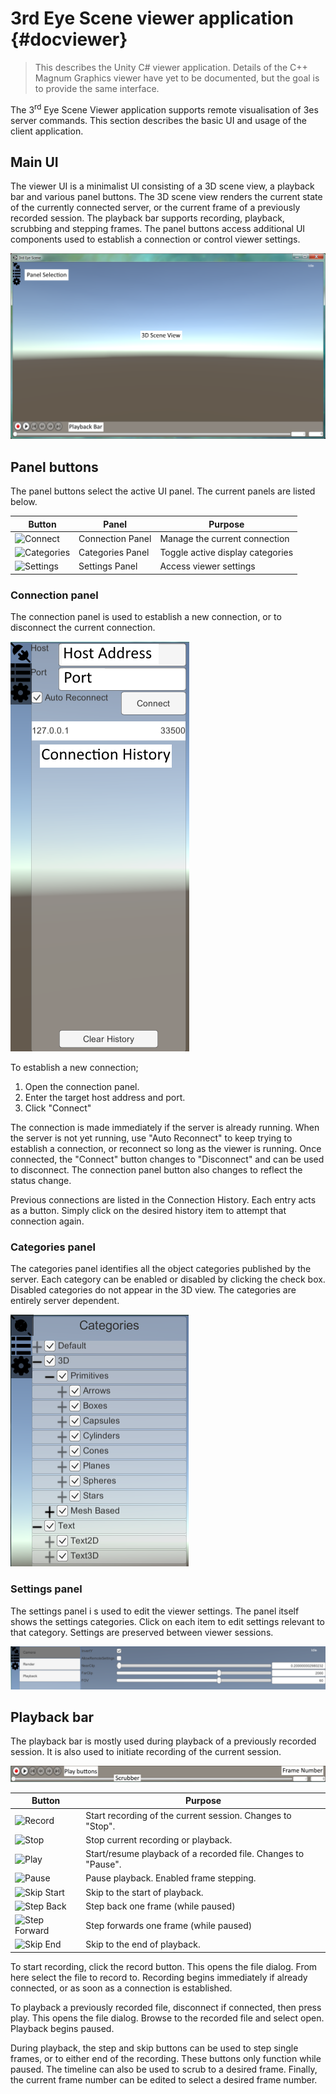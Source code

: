 # 3rd Eye Scene viewer application {#docviewer}

> This describes the Unity C# viewer application. Details of the C++ Magnum Graphics viewer have yet to be documented, but the goal is to provide the same interface.

The 3<sup>rd</sup> Eye Scene Viewer application supports remote visualisation of 3es server commands. This section describes the basic UI and usage of the client application.

## Main UI

The viewer UI is a minimalist UI consisting of a 3D scene view, a playback bar and various panel buttons. The 3D scene view renders the current state of the currently connected server, or the current frame of a previously recorded session. The playback bar supports recording, playback, scrubbing and stepping frames. The panel buttons access additional UI components used to establish a connection or control viewer settings.

![Main UI](images/ui/mainui.png)

## Panel buttons

The panel buttons select the active UI panel. The current panels are listed below.

Button                        | Panel             | Purpose
----------------------------- | ----------------- | -------------------------------
![Connect](connect.png)       | Connection Panel  | Manage the current connection
![Categories](categories.png) | Categories Panel  | Toggle active display categories
![Settings](settings.png)     | Settings Panel    | Access viewer settings

### Connection panel

The connection panel is used to establish a new connection, or to disconnect the current connection.

![Connection panel](images/ui/connectionpanel.png)

To establish a new connection;

1. Open the connection panel.
2. Enter the target host address and port.
3. Click "Connect"

The connection is made immediately if the server is already running. When the server is not yet running, use "Auto Reconnect" to keep trying to establish a connection, or reconnect so long as the viewer is running. Once connected, the "Connect" button changes to "Disconnect" and can be used to disconnect. The connection panel button also changes to reflect the status change.

Previous connections are listed in the Connection History. Each entry acts as a button. Simply click on the desired history item to attempt that connection again.

### Categories panel

The categories panel identifies all the object categories published by the server. Each category can be enabled or disabled by clicking the check box. Disabled categories do not appear in the 3D view. The categories are entirely server dependent.

![Categories panel](images/ui/categoriespanel.png)

### Settings panel

The settings panel i s used to edit the viewer settings. The panel itself shows the settings categories. Click on each item to edit settings relevant to that category. Settings are preserved between viewer sessions.

![Settings panel](images/ui/settingspanel.png)

## Playback bar

The playback bar is mostly used during playback of a previously recorded session. It is also used to initiate recording of the current session.

![Playback bar](images/ui/playbackbar.png)

Button                            | Purpose
--------------------------------- | --------------------------------------------------------------
![Record](record.png)             | Start recording of the current session. Changes to "Stop".
![Stop](stop.png)                 | Stop current recording or playback.
![Play](play.png)                 | Start/resume playback of a recorded file. Changes to "Pause".
![Pause](pause.png)               | Pause playback. Enabled frame stepping.
![Skip Start](skip-backward.png)  | Skip to the start of playback.
![Step Back](seek-backward.png)   | Step back one frame (while paused)
![Step Forward](seek-forward.png) | Step forwards one frame (while paused)
![Skip End](skip-forward.png)     | Skip to the end of playback.

To start recording, click the record button. This opens the file dialog. From here select the file to record to. Recording begins immediately if already connected, or as soon as a connection is established.

To playback a previously recorded file, disconnect if connected, then press play. This opens the file dialog. Browse to the recorded file and select open. Playback begins paused.

During playback, the step and skip buttons can be used to step single frames, or to either end of the recording. These buttons only function while paused. The timeline can also be used to scrub to a desired frame. Finally, the current frame number can be edited to select a desired frame number.
